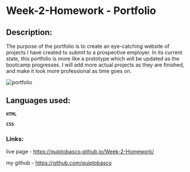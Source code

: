 # Week-2-Homework - Portfolio

## Description:

The purpose of the portfolio is to create an eye-catching website of projects I have created to submit to a prospective employer.  In its current state, this portfolio is more like a prototype which will be updated as the bootcamp progresses.  I will add more actual projects as they are finished, and make it look more professional as time goes on.

![portfolio](https://user-images.githubusercontent.com/87678391/129435070-9945a3f5-1c74-4264-a53c-2ad177b96e6f.png)

## Languages used:
**`HTML`**

**`CSS`**

### Links:
live page - https://quiptobasco.github.io/Week-2-Homework/

my github - https://github.com/quiptobasco
